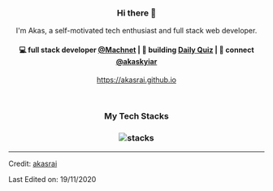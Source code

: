<h3 align="center"> Hi there 👋</h3>

<p align="center">
I'm Akas, a self-motivated tech enthusiast and full stack web developer.
</p>

<h4 align="center">
💻 full stack developer <a href="https://github.com/machnetinc">@Machnet</a> | 🌱 building <a href="https://github.com/akasrai/daily-quiz-mobile">Daily Quiz</a> | 💬 connect <a href="https://twitter.com/akaskyiar">@akaskyiar</a>
</h4>
<p  align="center">
<a href="https://akasrai.github.io/">https://akasrai.github.io</a>
</p>

<br/>
<h3 align="center">
My Tech Stacks
</h3>

<h3 align="center">
<img src="https://raw.githubusercontent.com/akasrai/akasrai/master/assets/stack-hills.svg" alt="stacks"/>
</h3>

----
Credit: [akasrai](https://github.com/akasrai)

Last Edited on: 19/11/2020